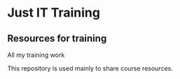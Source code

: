 # Just IT Training
## Resources for training
All my training work

This repository is used mainly to share course resources.
